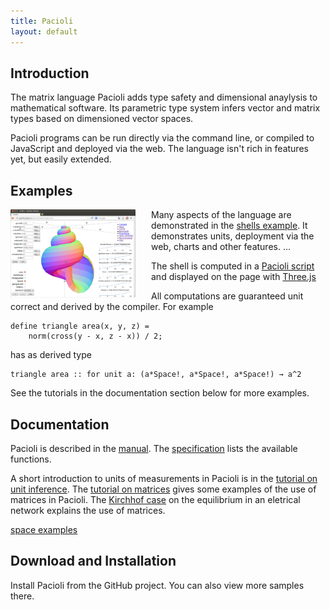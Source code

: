 ```yaml
---
title: Pacioli 
layout: default
---
```



Introduction
------------

The matrix language Pacioli adds type safety and dimensional anaylysis
to mathematical software. Its parametric type system infers vector and
matrix types based on dimensioned vector spaces.

Pacioli programs can be run directly via the command line, or compiled
to JavaScript and deployed via the web. The language isn't rich in
features yet, but easily extended.


Examples
--------


<a href="shells"><img src="shells.png" alt="Snapshot of a shell model" title="The Shells Case" style="float:left; width: 200px; margin-right: 25px"></a>
Many aspects of the language are demonstrated in the <a href="shells">shells example</a>. It demonstrates
units, deployment via the web, charts and other features. 
...  

The shell is computed in a <a href="shells">Pacioli script</a> and displayed on the page with <a
href="three.js">Three.js</a>

All computations are guaranteed unit correct and derived by the compiler. For example
<pre><code>define triangle area(x, y, z) =
    norm(cross(y - x, z - x)) / 2;
</code></pre>
has as derived type
<pre><code>triangle area :: for unit a: (a*Space!, a*Space!, a*Space!) → a^2
</code></pre>

See the tutorials in the documentation section below for more examples.


Documentation
-------------

Pacioli is described in the <a href="manual.html">manual</a>. The <a
href="specification.html">specification</a> lists the available
functions.

A short introduction to units of measurements in Pacioli is in the <a
href="unit-inference.html">tutorial on unit inference</a>. The <a
href="matrices.html">tutorial on matrices</a> gives some examples of
the use of matrices in Pacioli. The <a href="kirchhof.html">Kirchhof
case</a> on the equilibrium in an eletrical network explains the use
of matrices.

<a href="space.html">space examples</a>

Download and Installation
-------------------------

Install Pacioli from the GitHub project. You can also view more
samples there.
